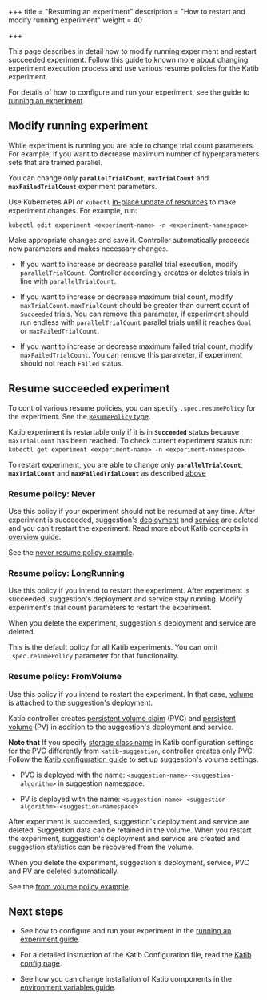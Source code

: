 +++
title = "Resuming an experiment"
description = "How to restart and modify running experiment"
weight = 40
                    
+++

This page describes in detail how to modify running experiment and restart succeeded experiment.
Follow this guide to known more about changing experiment execution process and use various
resume policies for the Katib experiment.

For details of how to configure and run your experiment, see the guide to
[running an experiment](/docs/components/hyperparameter-tuning/experiment/).

<a id="modify-experiment">

## Modify running experiment

While experiment is running you are able to change trial count parameters.
For example, if you want to decrease maximum number of hyperparameters sets that are trained parallel.

You can change only **`parallelTrialCount`**, **`maxTrialCount`** and **`maxFailedTrialCount`**
experiment parameters.

Use Kubernetes API or `kubectl`
[in-place update of resources](https://kubernetes.io/docs/concepts/cluster-administration/manage-deployment/#in-place-updates-of-resources)
to make experiment changes. For example, run:

```
kubectl edit experiment <experiment-name> -n <experiment-namespace>
```

Make appropriate changes and save it. Controller automatically proceeds new parameters and
makes necessary changes.

- If you want to increase or decrease parallel trial execution, modify `parallelTrialCount`.
  Controller accordingly creates or deletes trials in line with `parallelTrialCount`.

- If you want to increase or decrease maximum trial count, modify `maxTrialCount`. `maxTrialCount`
  should be greater than current count of `Succeeded` trials. You can remove this parameter, if
  experiment should run endless with `parallelTrialCount` parallel trials until it reaches `Goal` or `maxFailedTrialCount`.

- If you want to increase or decrease maximum failed trial count, modify `maxFailedTrialCount`.
  You can remove this parameter, if experiment should not reach `Failed` status.

## Resume succeeded experiment

To control various resume policies, you can specify `.spec.resumePolicy` for the experiment.
See the [`ResumePolicy` type](https://github.com/kubeflow/katib/blob/master/pkg/apis/controller/experiments/v1beta1/experiment_types.go#L54).

Katib experiment is restartable only if it is in **`Succeeded`** status because
`maxTrialCount` has been reached. To check current experiment status run:
`kubectl get experiment <experiment-name> -n <experiment-namespace>`.

To restart experiment, you are able to change only **`parallelTrialCount`**, **`maxTrialCount`** and **`maxFailedTrialCount`**
as described [above](#modify-experiment)

### Resume policy: Never

Use this policy if your experiment should not be resumed at any time.
After experiment is succeeded, suggestion's [deployment](https://kubernetes.io/docs/concepts/workloads/controllers/deployment/)
and [service](https://kubernetes.io/docs/concepts/services-networking/service/)
are deleted and you can't restart the experiment.
Read more about Katib concepts in [overview guide](/docs/components/hyperparameter-tuning/overview/#katib-concepts).

See the [never resume policy example](https://github.com/kubeflow/katib/blob/master/examples/v1beta1/resume-experiment/never-resume.yaml#L20).

### Resume policy: LongRunning

Use this policy if you intend to restart the experiment.
After experiment is succeeded, suggestion's deployment and service stay running.
Modify experiment's trial count parameters to restart the experiment.

When you delete the experiment, suggestion's deployment and service are deleted.

This is the default policy for all Katib experiments. You can omit `.spec.resumePolicy` parameter for that functionality.

### Resume policy: FromVolume

Use this policy if you intend to restart the experiment.
In that case, [volume](https://kubernetes.io/docs/concepts/storage/volumes/)
is attached to the suggestion's deployment.

Katib controller creates [persistent volume claim](https://kubernetes.io/docs/concepts/storage/persistent-volumes/#persistentvolumeclaims) (PVC)
and [persistent volume](https://kubernetes.io/docs/concepts/storage/persistent-volumes/#persistent-volumes) (PV)
in addition to the suggestion's deployment and service.

**Note that** If you specify [storage class name](https://kubernetes.io/docs/concepts/storage/storage-classes/)
in Katib configuration settings for the PVC differently from `katib-suggestion`, controller creates only PVC.
Follow the [Katib configuration guide](/docs/components/hyperparameter-tuning/katib-config/#suggestion-volume-settings)
to set up suggestion's volume settings.

- PVC is deployed with the name: `<suggestion-name>-<suggestion-algorithm>` in suggestion namespace.

- PV is deployed with the name: `<suggestion-name>-<suggestion-algorithm>-<suggestion-namespace>`

After experiment is succeeded, suggestion's deployment and service are deleted.
Suggestion data can be retained in the volume.
When you restart the experiment, suggestion's deployment and service are created and
suggestion statistics can be recovered from the volume.

When you delete the experiment, suggestion's deployment, service, PVC and PV are deleted automatically.

See the [from volume policy example](https://github.com/kubeflow/katib/blob/master/examples/v1beta1/resume-experiment/from-volume-resume.yaml#L18).

## Next steps

- See how to configure and run your experiment in the
  [running an experiment guide](/docs/components/hyperparameter-tuning/experiment/).

- For a detailed instruction of the Katib Configuration file,
  read the [Katib config page](/docs/components/hyperparameter-tuning/katib-config/).

- See how you can change installation of Katib components in the [environment variables guide](/docs/components/hyperparameter-tuning/env-variables/).
